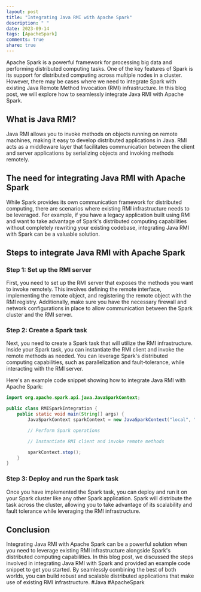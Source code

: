 ```yaml
---
layout: post
title: "Integrating Java RMI with Apache Spark"
description: " "
date: 2023-09-14
tags: [ApacheSpark]
comments: true
share: true
---
```


Apache Spark is a powerful framework for processing big data and performing distributed computing tasks. One of the key features of Spark is its support for distributed computing across multiple nodes in a cluster. However, there may be cases where we need to integrate Spark with existing Java Remote Method Invocation (RMI) infrastructure. In this blog post, we will explore how to seamlessly integrate Java RMI with Apache Spark.

## What is Java RMI?

Java RMI allows you to invoke methods on objects running on remote machines, making it easy to develop distributed applications in Java. RMI acts as a middleware layer that facilitates communication between the client and server applications by serializing objects and invoking methods remotely.

## The need for integrating Java RMI with Apache Spark

While Spark provides its own communication framework for distributed computing, there are scenarios where existing RMI infrastructure needs to be leveraged. For example, if you have a legacy application built using RMI and want to take advantage of Spark's distributed computing capabilities without completely rewriting your existing codebase, integrating Java RMI with Spark can be a valuable solution.

## Steps to integrate Java RMI with Apache Spark

### Step 1: Set up the RMI server

First, you need to set up the RMI server that exposes the methods you want to invoke remotely. This involves defining the remote interface, implementing the remote object, and registering the remote object with the RMI registry. Additionally, make sure you have the necessary firewall and network configurations in place to allow communication between the Spark cluster and the RMI server.

### Step 2: Create a Spark task

Next, you need to create a Spark task that will utilize the RMI infrastructure. Inside your Spark task, you can instantiate the RMI client and invoke the remote methods as needed. You can leverage Spark's distributed computing capabilities, such as parallelization and fault-tolerance, while interacting with the RMI server.

Here's an example code snippet showing how to integrate Java RMI with Apache Spark:

```java
import org.apache.spark.api.java.JavaSparkContext;

public class RMISparkIntegration {
    public static void main(String[] args) {
        JavaSparkContext sparkContext = new JavaSparkContext("local", "RMISparkIntegration");

        // Perform Spark operations

        // Instantiate RMI client and invoke remote methods

        sparkContext.stop();
    }
}
```

### Step 3: Deploy and run the Spark task

Once you have implemented the Spark task, you can deploy and run it on your Spark cluster like any other Spark application. Spark will distribute the task across the cluster, allowing you to take advantage of its scalability and fault tolerance while leveraging the RMI infrastructure.

## Conclusion

Integrating Java RMI with Apache Spark can be a powerful solution when you need to leverage existing RMI infrastructure alongside Spark's distributed computing capabilities. In this blog post, we discussed the steps involved in integrating Java RMI with Spark and provided an example code snippet to get you started. By seamlessly combining the best of both worlds, you can build robust and scalable distributed applications that make use of existing RMI infrastructure. #Java #ApacheSpark